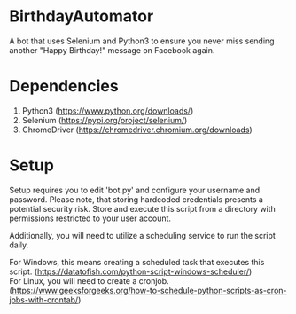 # BirthdayAutomator
A bot that uses Selenium and Python3 to ensure you never miss sending another "Happy Birthday!" message on Facebook again.

# Dependencies
1. Python3 (https://www.python.org/downloads/)
2. Selenium (https://pypi.org/project/selenium/)
3. ChromeDriver (https://chromedriver.chromium.org/downloads)

# Setup
Setup requires you to edit 'bot.py' and configure your username and password. Please note, that storing hardcoded credentials presents a potential security risk. Store and execute this script from a directory with permissions restricted to your user account.

Additionally, you will need to utilize a scheduling service to run the script daily.

For Windows, this means creating a scheduled task that executes this script. (https://datatofish.com/python-script-windows-scheduler/)  
For Linux, you will need to create a cronjob. (https://www.geeksforgeeks.org/how-to-schedule-python-scripts-as-cron-jobs-with-crontab/)
